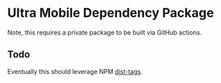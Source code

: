 # Ultra Mobile Dependency Package

Note, this requires a private package to be built via GitHub actions.

## Todo

Eventually this should leverage NPM
[dist-tags](https://docs.npmjs.com/adding-dist-tags-to-packages).
